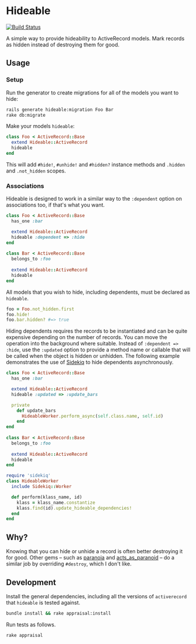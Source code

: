 # Hideable

[![Build Status](https://secure.travis-ci.org/joecorcoran/hideable.png?branch=master)](http://travis-ci.org/joecorcoran/hideable)

A simple way to provide hideability to ActiveRecord models. Mark records as hidden instead of destroying them for good.

## Usage

### Setup

Run the generator to create migrations for all of the models you want to hide:

```bash
rails generate hideable:migration Foo Bar
rake db:migrate
```
    
Make your models `hideable`:
 
```ruby
class Foo < ActiveRecord::Base
  extend Hideable::ActiveRecord
  hideable
end
```
    
This will add `#hide!`, `#unhide!` and `#hidden?` instance methods and `.hidden` and `.not_hidden` scopes.

### Associations
    
Hideable is designed to work in a similar way to the `:dependent` option on associations too, if that's what you want.

```ruby
class Foo < ActiveRecord::Base
  has_one :bar

  extend Hideable::ActiveRecord
  hideable :dependent => :hide
end
    
class Bar < ActiveRecord::Base
  belongs_to :foo
      
  extend Hideable::ActiveRecord
  hideable
end
```

All models that you wish to hide, including dependents, must be declared as `hideable`.

```ruby
foo = Foo.not_hidden.first
foo.hide!
foo.bar.hidden? #=> true
```

Hiding dependents requires the records to be instantiated and can be quite expensive depending on the number of records. You can move the operation into the background where suitable. Instead of `:dependent => :hide`, use the `:updated` option to provide a method name or callable that will be called when the object is hidden or unhidden. The following example demonstrates the use of [Sidekiq](http://github.com/mperham/sidekiq) to hide dependents asynchronously.

```ruby
class Foo < ActiveRecord::Base
  has_one :bar

  extend Hideable::ActiveRecord
  hideable :updated => :update_bars

  private
    def update_bars
      HideableWorker.perform_async(self.class.name, self.id)
    end
end
    
class Bar < ActiveRecord::Base
  belongs_to :foo
      
  extend Hideable::ActiveRecord
  hideable
end

require 'sidekiq'
class HideableWorker
  include Sidekiq::Worker

  def perform(klass_name, id)
    klass = klass_name.constantize
    klass.find(id).update_hideable_dependencies!
  end
end
```

## Why?

Knowing that you can hide or unhide a record is often better destroying it for good. Other gems – such as [paranoia](https://github.com/radar/paranoia) and [acts_as_paranoid](https://github.com/technoweenie/acts_as_paranoid) – do a similar job by overriding `#destroy`, which I don't like.

## Development

Install the general dependencies, including all the versions of `activerecord` that `hideable` is tested against.

```bash
bundle install && rake appraisal:install
```

Run tests as follows.

```bash
rake appraisal
```
